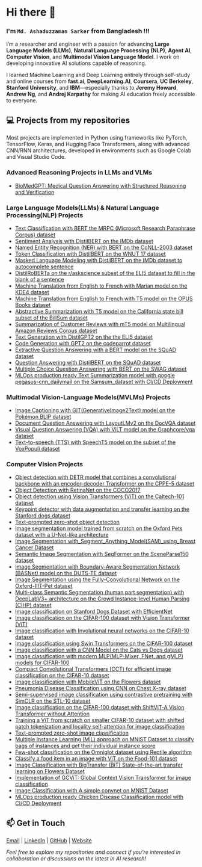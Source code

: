# Hi there 👋
### I'm `Md. Ashaduzzaman Sarker` from Bangladesh !!!

I’m a researcher and engineer with a passion for advancing **Large Language Models (LLMs)**, **Natural Language Processing (NLP)**, **Agent AI**, **Computer Vision**, and **Multimodal Vision Language Model**. I work on developing innovative AI solutions capable of reasoning.

I learned Machine Learning and Deep Learning entirely through self-study and online courses from **fast.ai**, **DeepLearning.AI**, **Coursera**, **UC Berkeley**, **Stanford University**, and **IBM**—especially thanks to **Jeremy Howard**, **Andrew Ng**, and **Andrej Karpathy** for making AI education freely accessible to everyone.

## 💻 Projects from my repositories
Most projects are implemented in Python using frameworks like PyTorch, TensorFlow, Keras, and Hugging Face Transformers, along with advanced CNN/RNN architectures, developed in environments such as Google Colab and Visual Studio Code.

### Advanced Reasoning Projects in LLMs and VLMs
- [BioMedGPT: Medical Question Answering with Structured Reasoning and Verification](https://github.com/ashaduzzaman-sarker/Advancing-Reasoning-Projects-in-LLMs-and-VLMs/tree/main/BioMed_GPT)

### Large Language Models(LLMs) & Natural Language Processing(NLP) Projects
- [Text Classification with BERT the MRPC (Microsoft Research Paraphrase Corpus) dataset](https://github.com/ashaduzzaman-sarker/Natural-Language-Processing-NLP/blob/main/0.%20Text%20Classification/Text_Classification_on_MRPC_Dataset_(PyTorch).ipynb)
- [Sentiment Analysis with DistilBERT on the IMDb dataset](https://github.com/ashaduzzaman-sarker/Natural-Language-Processing-NLP/blob/main/0.%20Text%20Classification/Text_Classification_on_the_IMDb_dataset_(PyTorch).ipynb)
- [Named Entity Recognition (NER) with BERT on the CoNLL-2003 dataset](https://github.com/ashaduzzaman-sarker/Natural-Language-Processing-NLP/blob/main/1.%20Token%20classification/Token_Classification_or_Named_entity_recognition_NER_on_CoNLL-2003_(PyTorch).ipynb)
- [Token Classification with DistilBERT on the WNUT 17 dataset](https://github.com/ashaduzzaman-sarker/Natural-Language-Processing-NLP/blob/main/1.%20Token%20classification/Token_classification_or_Named_Entity_Recognition_NER_on_wnut_(PyTorch).ipynb)
- [Masked Language Modeling with DistilBERT on the IMDb dataset to autocomplete sentence](https://github.com/ashaduzzaman-sarker/Natural-Language-Processing-NLP/blob/main/2.%20Masked%20language%20modeling/Masked_language_modeling_with_DistilBERT_on_the_IMDb_dataset_(PyTorch).ipynb)
- [DistilRoBERTa on the r/askscience subset of the ELI5 dataset to fill in the blank of a sentence](https://github.com/ashaduzzaman-sarker/Natural-Language-Processing-NLP/blob/main/2.%20Masked%20language%20modeling/Masked_language_modeling_with_DistilRoBERTa_on_ELI5_dataset_(PyTorch).ipynb)
- [Machine Translation from English to French with Marian model on the KDE4 dataset](https://github.com/ashaduzzaman-sarker/Natural-Language-Processing-NLP/blob/main/3.%20Translation/Machine_Translation_with_Marian_model_on_KDE4_dataset_(PyTorch).ipynb)
- [Machine Translation from English to French with T5 model on the OPUS Books dataset](https://github.com/ashaduzzaman-sarker/Natural-Language-Processing-NLP/blob/main/3.%20Translation/Machine_Translation_with_T5_on_OPUS_dataset_(PyTorch).ipynb)
- [Abstractive Summarization with T5 model on the California state bill subset of the BillSum dataset](https://github.com/ashaduzzaman-sarker/Natural-Language-Processing-NLP/blob/main/4.%20Summarization/Text_Summarization_with_T5_on_BillSum_Dataset_(PyTorch).ipynb)
- [Summarization of Customer Reviews with mT5 model on Multilingual Amazon Reviews Corpus dataset](https://github.com/ashaduzzaman-sarker/Natural-Language-Processing-NLP/blob/main/4.%20Summarization/Text_Summarization_with_mT5_model_on_Amazon_Reviews_(PyTorch).ipynb)
- [Text Generation with DistilGPT2 on the the ELI5 dataset](https://github.com/ashaduzzaman-sarker/Natural-Language-Processing-NLP/blob/main/5.%20Casual%20Language%20modeling/Causal_language_modeling_with_DistilGPT2_on_the_ELI5_dataset_(PyTorch).ipynb)
- [Code Generation with GPT2 on the codeparrot dataset](https://github.com/ashaduzzaman-sarker/Natural-Language-Processing-NLP/blob/main/5.%20Casual%20Language%20modeling/Causal_language_modeling_with_GPT2_on_the_codeparrot_dataset_(PyTorch).ipynb)
- [Extractive Question Answering with a BERT model on the SQuAD dataset](https://github.com/ashaduzzaman-sarker/Natural-Language-Processing-NLP/blob/main/6.%20Question%20Answering/Question_answering_with_BERT_on_SQuAD_Dataset_(PyTorch).ipynb) 
- [Question Answering with DistilBERT on the SQuAD dataset](https://github.com/ashaduzzaman-sarker/Natural-Language-Processing-NLP/blob/main/6.%20Question%20Answering/Question_answering_with_DistilBERT_on_SQuAD_Dataset_(PyTorch).ipynb)
- [Multiple Choice Question Answering with BERT on the SWAG dataset](https://github.com/ashaduzzaman-sarker/Natural-Language-Processing-NLP/blob/main/7.%20Multiple%20choice/Multiple_choice_with_BERT_on_SWAG_dataset_(PyTorch).ipynb)
- [MLOps production ready Text Summarization model with google pegasus-cnn_dailymail on the Samsum_dataset with CI/CD Deployment](https://github.com/ashaduzzaman-sarker/MLOps-Production-Ready-NLP-Project-Text-Summarization/blob/main/research/Text_Summarization.ipynb)

### Multimodal Vision-Language Models(MVLMs) Projects
- [Image Captioning with GIT(GenerativeImage2Text) model on the Pokémon BLIP dataset](https://github.com/ashaduzzaman-sarker/Multimodal-Vision-Language-Models/blob/main/0.%20Image%20captioning/Fine_tuning_GIT_image_captioning_model_on_the_Pok%C3%A9mon_BLIP_dataset_(PyTorch).ipynb)
- [Document Question Answering with LayoutLMv2 on the DocVQA dataset](https://github.com/ashaduzzaman-sarker/Multimodal-Vision-Language-Models/blob/main/1.%20Document%20Question%20Answering%20(DocVQA)/Fine_tune_LayoutLMv2_Document_Question_Answering_on_the_DocVQA_dataset_(PyTorch).ipynb)
- [Visual Question Answering (VQA) with ViLT model on the Graphcore/vqa dataset](https://github.com/ashaduzzaman-sarker/Multimodal-Vision-Language-Models/blob/main/2.%20Visual%20Question%20Answering%20(VQA)/Fine_tune_a_Visual_Question_Answering_(VQA)_model_ViLT_on_the_Graphcore_vqa_dataset_(PyTorch).ipynb)
- [Text-to-speech (TTS) with SpeechT5 model on the subset of the VoxPopuli dataset](https://github.com/ashaduzzaman-sarker/Multimodal-Vision-Language-Models/blob/main/3.%20Text-to-speech%20(TTS)/Fine_tune_SpeechT5_for_Text_to_speech_(TTS)_task_on_the_VoxPopuli_dataset_(PyTorch).ipynb)

### Computer Vision Projects
- [Object detection with DETR model that combines a convolutional backbone with an encoder-decoder Transformer on the CPPE-5 dataset](https://github.com/ashaduzzaman-sarker/Computer-Vision-CV-Projects/blob/main/2.%20Object%20detection/Finetune_DETR_on_the_CPPE_5_dataset_for_object_detection_task_(PyTorch).ipynb)
- [Object Detection with RetinaNet on the COCO2017](https://github.com/ashaduzzaman-sarker/Computer-Vision-CV-Projects/blob/main/2.%20Object%20detection/Object_Detection_with_RetinaNet.ipynb)
- [Object detection using Vision Transformers (ViT) on the Caltech-101 dataset](https://github.com/ashaduzzaman-sarker/Computer-Vision-CV-Projects/blob/main/2.%20Object%20detection/Object_detection_with_Vision_Transformers_(ViT).ipynb)
- [Keypoint detector with data augmentation and transfer learning on the Stanford dogs dataset](https://github.com/ashaduzzaman-sarker/Computer-Vision-CV-Projects/blob/main/2.%20Object%20detection/Keypoint_Detection_with_Transfer_Learning.ipynb)
- [Text-prompted zero-shot object detection](https://github.com/ashaduzzaman-sarker/Computer-Vision-CV-Projects/blob/main/2.%20Object%20detection/Text_prompted_zero_shot_object_detection_by_hand_(PyTorch).ipynb)
- [Image segmentation model trained from scratch on the Oxford Pets dataset with a U-Net-like architecture](https://github.com/ashaduzzaman-sarker/Computer-Vision-CV-Projects/blob/main/1.%20Image%20Segmentation/Image_segmentation_with_a_U_Net_architecture.ipynb)
- [Image Segmentation with_Segment_Anything_Model(SAM)_using_Breast Cancer Dataset](https://github.com/ashaduzzaman-sarker/Computer-Vision-CV-Projects/blob/main/1.%20Image%20Segmentation/Fine_tuning_Segment_Anything_Model_(SAM)_using_Keras_and_%F0%9F%A4%97_Transformers.ipynb)
- [Semantic Image Segmentation with SegFormer on the SceneParse150 dataset](https://github.com/ashaduzzaman-sarker/Computer-Vision-CV-Projects/blob/main/1.%20Image%20Segmentation/Finetune_SegFormer_on_the_SceneParse150_dataset_for_Segmentation_(PyTorch).ipynb)
- [Image Segmentation with Boundary-Aware Segmentation Network (BASNet) model on the DUTS-TE dataset](https://github.com/ashaduzzaman-sarker/Computer-Vision-CV-Projects/blob/main/1.%20Image%20Segmentation/Highly_accurate_boundaries_segmentation_using_BASNet.ipynb)
- [Image Segmentation using the Fully-Convolutional Network on the Oxford-IIIT-Pet dataset](https://github.com/ashaduzzaman-sarker/Computer-Vision-CV-Projects/blob/main/1.%20Image%20Segmentation/Image_Segmentation_using_Composable_Fully_Convolutional_Networks.ipynb)
- [Multi-class Semantic Segmentation (human part segmentation) with DeepLabV3+ architecture on the Crowd Instance-level Human Parsing (CIHP) dataset](https://github.com/ashaduzzaman-sarker/Computer-Vision-CV-Projects/blob/main/1.%20Image%20Segmentation/Multiclass_semantic_segmentation_using_DeepLabV3%2B.ipynb)
- [Image classification on Stanford Dogs Dataset with EfficientNet](https://github.com/ashaduzzaman-sarker/Computer-Vision-CV-Projects/blob/main/0.%20Image%20Classification/Image_classification_on_Stanford_Dogs_Dataset_via_fine_tuning_with_EfficientNet_TF.ipynb)
- [Image classification on the CIFAR-100 dataset with Vision Transformer (ViT)](https://github.com/ashaduzzaman-sarker/Computer-Vision-CV-Projects/blob/main/0.%20Image%20Classification/Image_classification_on_the_CIFAR_100_dataset_with_Vision_Transformer_(ViT)_from_Scratch_(Keras).ipynb)
- [Image classification with Involutional neural networks on the CIFAR-10 dataset](https://github.com/ashaduzzaman-sarker/Computer-Vision-CV-Projects/blob/main/0.%20Image%20Classification/Image_classification_with_Involutional_neural_networks.ipynb)
- [Image classification using Swin Transformers on the CIFAR-100 dataset](https://github.com/ashaduzzaman-sarker/Computer-Vision-CV-Projects/blob/main/0.%20Image%20Classification/Image_classification_with_Swin_Transformers.ipynb)
- [Image classification with a CNN Model on the Cats vs Dogs dataset](https://github.com/ashaduzzaman-sarker/Computer-Vision-CV-Projects/blob/main/0.%20Image%20Classification/Image_classification_with_a_CNN_Model_on_the_Cats_vs_Dogs_dataset_TF.ipynb)
- [Image classification with modern MLP(MLP-Mixer, FNet, and gMLP) models for CIFAR-100](https://github.com/ashaduzzaman-sarker/Computer-Vision-CV-Projects/blob/main/0.%20Image%20Classification/Image_classification_with_modern_MLP(MLP_Mixer%2C_FNet%2C_and_gMLP)_models_for_CIFAR_100_using_Keras%20(1).ipynb)
- [Compact Convolutional Transformers (CCT) for efficient image classification on the CIFAR-10 dataset](https://github.com/ashaduzzaman-sarker/Computer-Vision-CV-Projects/blob/main/0.%20Image%20Classification/Implementation_of_Compact_Convolutional_Transformers_(CCT)_on_the_CIFAR_10_dataset.ipynb)
- [Image classification with MobileViT on the Flowers dataset](https://github.com/ashaduzzaman-sarker/Computer-Vision-CV-Projects/blob/main/0.%20Image%20Classification/MobileViT_A_mobile_friendly_Transformer_based_model_for_image_classification.ipynb)
- [Pneumonia Disease Classification using CNN on Chest X-ray dataset](https://github.com/ashaduzzaman-sarker/Computer-Vision-CV-Projects/blob/main/0.%20Image%20Classification/Pneumonia_Classification_using_CNN_on_TPU.ipynb)
- [Semi-supervised image classification using contrastive pretraining with SimCLR on the STL-10 dataset](https://github.com/ashaduzzaman-sarker/Computer-Vision-CV-Projects/blob/main/0.%20Image%20Classification/Semi_supervised_image_classification_using_contrastive_pretraining_with_SimCLR%20(1).ipynb)
- [Image classification on the CIFAR-100 dataset with ShiftViT-A Vision Transformer without Attention](https://github.com/ashaduzzaman-sarker/Computer-Vision-CV-Projects/blob/main/0.%20Image%20Classification/ShiftViT_A_Vision_Transformer_without_Attention.ipynb)
- [Training a ViT from scratch on smaller CIFAR-10 dataset with shifted patch tokenization and locality self-attention for image classification](https://github.com/ashaduzzaman-sarker/Computer-Vision-CV-Projects/blob/main/0.%20Image%20Classification/Training_a_ViT_from_scratch_on_smaller_datasets_with_shifted_patch_tokenization_and_locality_self_attention.ipynb)
- [Text-prompted zero-shot image classification](https://github.com/ashaduzzaman-sarker/Computer-Vision-CV-Projects/blob/main/0.%20Image%20Classification/Zero_shot_image_classification_(PyTorch).ipynb)
- [Multiple Instance Learning (MIL) approach on MNIST Dataset to classify bags of instances and get their individual instance score](https://github.com/ashaduzzaman-sarker/Computer-Vision-CV-Projects/blob/main/0.%20Image%20Classification/Classification_on_MNIST_dataset_using_Attention_based_Deep_Multiple_Instance_Learning_(MIL)_Keras.ipynb)
- [Few-shot classification on the Omniglot dataset using Reptile algorithm](https://github.com/ashaduzzaman-sarker/Computer-Vision-CV-Projects/blob/main/0.%20Image%20Classification/Few_shot_classification_on_the_Omniglot_dataset_using_Reptile.ipynb)
- [Classify a food item in an image with ViT on the Food-101 dataset](https://github.com/ashaduzzaman-sarker/Computer-Vision-CV-Projects/blob/main/0.%20Image%20Classification/Fine_tune_ViT_on_the_Food_101_dataset_to_classify_a_food_item_in_an_image_(PyTorch).ipynb)
- [Image Classification with BigTransfer (BiT) State-of-the-art transfer learning on Flowers Dataset](https://github.com/ashaduzzaman-sarker/Computer-Vision-CV-Projects/blob/main/0.%20Image%20Classification/Image_Classification_using_BigTransfer_(BiT).ipynb)
- [Implementation of GCViT: Global Context Vision Transformer for image classification](https://github.com/ashaduzzaman-sarker/Computer-Vision-CV-Projects/blob/main/0.%20Image%20Classification/Image_Classification_using_Global_Context_Vision_Transformer_(GCViT).ipynb)
- [Image Classification with A simple convnet on MNIST Dataset](https://github.com/ashaduzzaman-sarker/Computer-Vision-CV-Projects/blob/main/0.%20Image%20Classification/Image_Classification_with_A_simple_convnet_on_MNIST_Dataset_using_TF.ipynb)
- [MLOps production ready Chicken Disease Classification model with CI/CD Deployment](https://github.com/ashaduzzaman-sarker/MLOps-Production-Ready-Computer-Vision-Project-Chicken-Disease-Classification)


## 📫 Get in Touch

[Email](ashaduzzaman.sarker@bracu.ac.bd) | [LinkedIn](https://www.linkedin.com/in/ashaduzzaman-sarker-piash/) | [GitHub](https://github.com/ashaduzzaman-sarker) | [Website](http://ashaduzzaman-sarker.github.io/)


*Feel free to explore my repositories and connect if you're interested in collaboration or discussions on the latest in AI research!*
